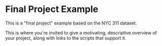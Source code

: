 # Final Project Example

This is a "final project" example based on the NYC 311 dataset.

This is where you're invited to give a motivating, descriptive overview of your project, along with links to the scripts that support it.
